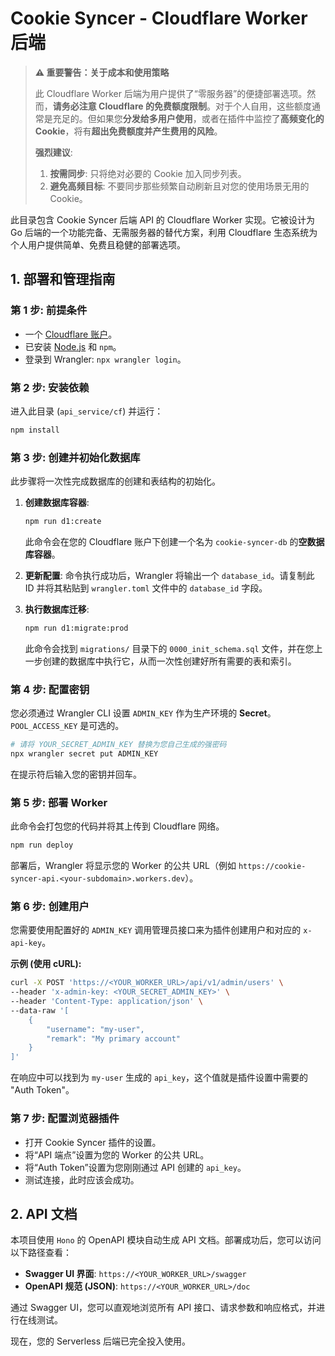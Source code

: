 # Cookie Syncer - Cloudflare Worker 后端

> **⚠️ 重要警告：关于成本和使用策略**
> 
> 此 Cloudflare Worker 后端为用户提供了“零服务器”的便捷部署选项。然而，**请务必注意 Cloudflare 的免费额度限制**。对于个人自用，这些额度通常是充足的。但如果您**分发给多用户使用**，或者在插件中监控了**高频变化的 Cookie**，将有**超出免费额度并产生费用的风险**。
> 
> **强烈建议**:
> 1.  **按需同步**: 只将绝对必要的 Cookie 加入同步列表。
> 2.  **避免高频目标**: 不要同步那些频繁自动刷新且对您的使用场景无用的 Cookie。

此目录包含 Cookie Syncer 后端 API 的 Cloudflare Worker 实现。它被设计为 Go 后端的一个功能完备、无需服务器的替代方案，利用 Cloudflare 生态系统为个人用户提供简单、免费且稳健的部署选项。

## 1. 部署和管理指南

### 第 1 步: 前提条件

-   一个 [Cloudflare 账户](https://dash.cloudflare.com/sign-up)。
-   已安装 [Node.js](https://nodejs.org/) 和 `npm`。
-   登录到 Wrangler: `npx wrangler login`。

### 第 2 步: 安装依赖

进入此目录 (`api_service/cf`) 并运行：
```sh
npm install
```

### 第 3 步: 创建并初始化数据库

此步骤将一次性完成数据库的创建和表结构的初始化。

1.  **创建数据库容器**:
    ```sh
    npm run d1:create
    ```
    此命令会在您的 Cloudflare 账户下创建一个名为 `cookie-syncer-db` 的**空数据库容器**。

2.  **更新配置**: 命令执行成功后，Wrangler 将输出一个 `database_id`。请复制此 ID 并将其粘贴到 `wrangler.toml` 文件中的 `database_id` 字段。

3.  **执行数据库迁移**:
    ```sh
    npm run d1:migrate:prod
    ```
    此命令会找到 `migrations/` 目录下的 `0000_init_schema.sql` 文件，并在您上一步创建的数据库中执行它，从而一次性创建好所有需要的表和索引。

### 第 4 步: 配置密钥

您必须通过 Wrangler CLI 设置 `ADMIN_KEY` 作为生产环境的 **Secret**。`POOL_ACCESS_KEY` 是可选的。

```sh
# 请将 YOUR_SECRET_ADMIN_KEY 替换为您自己生成的强密码
npx wrangler secret put ADMIN_KEY
```
在提示符后输入您的密钥并回车。

### 第 5 步: 部署 Worker

此命令会打包您的代码并将其上传到 Cloudflare 网络。

```sh
npm run deploy
```
部署后，Wrangler 将显示您的 Worker 的公共 URL（例如 `https://cookie-syncer-api.<your-subdomain>.workers.dev`）。

### 第 6 步: 创建用户

您需要使用配置好的 `ADMIN_KEY` 调用管理员接口来为插件创建用户和对应的 `x-api-key`。

**示例 (使用 cURL):**
```bash
curl -X POST 'https://<YOUR_WORKER_URL>/api/v1/admin/users' \
--header 'x-admin-key: <YOUR_SECRET_ADMIN_KEY>' \
--header 'Content-Type: application/json' \
--data-raw '[
    {
        "username": "my-user",
        "remark": "My primary account"
    }
]'
```
在响应中可以找到为 `my-user` 生成的 `api_key`，这个值就是插件设置中需要的 "Auth Token"。

### 第 7 步: 配置浏览器插件

-   打开 Cookie Syncer 插件的设置。
-   将“API 端点”设置为您的 Worker 的公共 URL。
-   将“Auth Token”设置为您刚刚通过 API 创建的 `api_key`。
-   测试连接，此时应该会成功。

## 2. API 文档

本项目使用 `Hono` 的 OpenAPI 模块自动生成 API 文档。部署成功后，您可以访问以下路径查看：

-   **Swagger UI 界面**: `https://<YOUR_WORKER_URL>/swagger`
-   **OpenAPI 规范 (JSON)**: `https://<YOUR_WORKER_URL>/doc`

通过 Swagger UI，您可以直观地浏览所有 API 接口、请求参数和响应格式，并进行在线测试。

现在，您的 Serverless 后端已完全投入使用。
